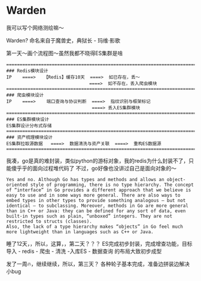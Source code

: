 # Warden
我可以写个网络测绘嘛～

Warden?
命名来自于魔兽史，典狱长 - 玛维·影歌

第一天～画个流程图～虽然我都不晓得ES集群是啥

```
=======================================================================
### Redis模块设计
IP    ====>   【Redis】缓存10天  ====>  如已存在，丢～  
                               ====>  如不存在，丢入爬虫模块
=======================================================================
### 爬虫模块设计
IP    ====>    端口查询与协议判断  ====>  指纹识别与框架标记    
                                ====> 丢入ES集群模块
=======================================================================
### ES集群模块设计
ES集群设计分布式存储
=======================================================================
### 资产梳理模块设计
ES集群拉取源数据   ====>  数据清洗与资产关联  ====>  重构ES数据源
=======================================================================
```

我凑，go是真的难封装，类似python的游标对象，我的redis为什么封装不了，只能傻乎乎的面向过程堆代码了
不过，go好像也没讲过自己是面向对象的～
```
Yes and no. Although Go has types and methods and allows an object-oriented style of programming, there is no type hierarchy. The concept of “interface” in Go provides a different approach that we believe is easy to use and in some ways more general. There are also ways to embed types in other types to provide something analogous — but not identical — to subclassing. Moreover, methods in Go are more general than in C++ or Java: they can be defined for any sort of data, even built-in types such as plain, “unboxed” integers. They are not restricted to structs (classes).
Also, the lack of a type hierarchy makes “objects” in Go feel much more lightweight than in languages such as C++ or Java.
```

睡了12天，，所以，这算，，第二天？？？
ES完成初步封装，完成增查功能，目标导入 - redis - 爬虫 - 清洗 -入库ES - 数据查询 的布局大致初步成型

发了一周🔥，继续继续，所以，第三天？
各种轮子基本完成，准备边拼装边解决小bug